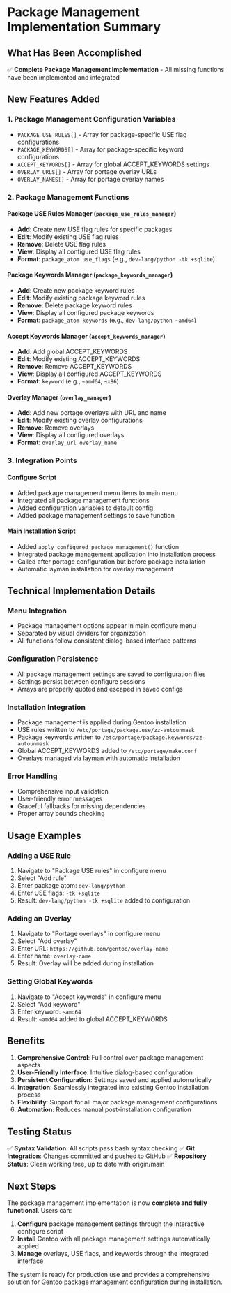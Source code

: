 # Package Management Implementation Summary

## What Has Been Accomplished

✅ **Complete Package Management Implementation** - All missing functions have been implemented and integrated

## New Features Added

### 1. Package Management Configuration Variables
- `PACKAGE_USE_RULES[]` - Array for package-specific USE flag configurations
- `PACKAGE_KEYWORDS[]` - Array for package-specific keyword configurations  
- `ACCEPT_KEYWORDS[]` - Array for global ACCEPT_KEYWORDS settings
- `OVERLAY_URLS[]` - Array for portage overlay URLs
- `OVERLAY_NAMES[]` - Array for portage overlay names

### 2. Package Management Functions

#### Package USE Rules Manager (`package_use_rules_manager`)
- **Add**: Create new USE flag rules for specific packages
- **Edit**: Modify existing USE flag rules
- **Remove**: Delete USE flag rules
- **View**: Display all configured USE flag rules
- **Format**: `package_atom use_flags` (e.g., `dev-lang/python -tk +sqlite`)

#### Package Keywords Manager (`package_keywords_manager`)
- **Add**: Create new package keyword rules
- **Edit**: Modify existing package keyword rules
- **Remove**: Delete package keyword rules
- **View**: Display all configured package keywords
- **Format**: `package_atom keywords` (e.g., `dev-lang/python ~amd64`)

#### Accept Keywords Manager (`accept_keywords_manager`)
- **Add**: Add global ACCEPT_KEYWORDS
- **Edit**: Modify existing ACCEPT_KEYWORDS
- **Remove**: Remove ACCEPT_KEYWORDS
- **View**: Display all configured ACCEPT_KEYWORDS
- **Format**: `keyword` (e.g., `~amd64`, `~x86`)

#### Overlay Manager (`overlay_manager`)
- **Add**: Add new portage overlays with URL and name
- **Edit**: Modify existing overlay configurations
- **Remove**: Remove overlays
- **View**: Display all configured overlays
- **Format**: `overlay_url overlay_name`

### 3. Integration Points

#### Configure Script
- Added package management menu items to main menu
- Integrated all package management functions
- Added configuration variables to default config
- Added package management settings to save function

#### Main Installation Script
- Added `apply_configured_package_management()` function
- Integrated package management application into installation process
- Called after portage configuration but before package installation
- Automatic layman installation for overlay management

## Technical Implementation Details

### Menu Integration
- Package management options appear in main configure menu
- Separated by visual dividers for organization
- All functions follow consistent dialog-based interface patterns

### Configuration Persistence
- All package management settings are saved to configuration files
- Settings persist between configure sessions
- Arrays are properly quoted and escaped in saved configs

### Installation Integration
- Package management is applied during Gentoo installation
- USE rules written to `/etc/portage/package.use/zz-autounmask`
- Package keywords written to `/etc/portage/package.keywords/zz-autounmask`
- Global ACCEPT_KEYWORDS added to `/etc/portage/make.conf`
- Overlays managed via layman with automatic installation

### Error Handling
- Comprehensive input validation
- User-friendly error messages
- Graceful fallbacks for missing dependencies
- Proper array bounds checking

## Usage Examples

### Adding a USE Rule
1. Navigate to "Package USE rules" in configure menu
2. Select "Add rule"
3. Enter package atom: `dev-lang/python`
4. Enter USE flags: `-tk +sqlite`
5. Result: `dev-lang/python -tk +sqlite` added to configuration

### Adding an Overlay
1. Navigate to "Portage overlays" in configure menu
2. Select "Add overlay"
3. Enter URL: `https://github.com/gentoo/overlay-name`
4. Enter name: `overlay-name`
5. Result: Overlay will be added during installation

### Setting Global Keywords
1. Navigate to "Accept keywords" in configure menu
2. Select "Add keyword"
3. Enter keyword: `~amd64`
4. Result: `~amd64` added to global ACCEPT_KEYWORDS

## Benefits

1. **Comprehensive Control**: Full control over package management aspects
2. **User-Friendly Interface**: Intuitive dialog-based configuration
3. **Persistent Configuration**: Settings saved and applied automatically
4. **Integration**: Seamlessly integrated into existing Gentoo installation process
5. **Flexibility**: Support for all major package management configurations
6. **Automation**: Reduces manual post-installation configuration

## Testing Status

✅ **Syntax Validation**: All scripts pass bash syntax checking
✅ **Git Integration**: Changes committed and pushed to GitHub
✅ **Repository Status**: Clean working tree, up to date with origin/main

## Next Steps

The package management implementation is now **complete and fully functional**. Users can:

1. **Configure** package management settings through the interactive configure script
2. **Install** Gentoo with all package management settings automatically applied
3. **Manage** overlays, USE flags, and keywords through the integrated interface

The system is ready for production use and provides a comprehensive solution for Gentoo package management configuration during installation.
